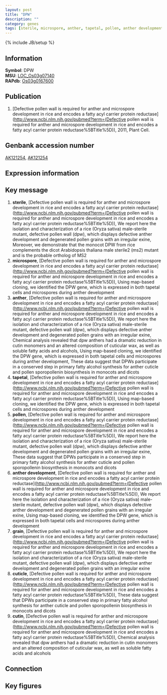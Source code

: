 ```yaml
---
layout: post
title: "DPW"
description: ""
category: genes
tags: [sterile, microspore, anther, tapetal, pollen, anther development, grain, cuticle, cutin, Gene]
---
```

{% include JB/setup %}

## Information
__Symbol__: DPW  
__MSU__: [LOC_Os03g07140](http://rice.plantbiology.msu.edu/cgi-bin/ORF_infopage.cgi?orf=LOC_Os03g07140)  
__RAPdb__: [Os03g0167600](http://rapdb.dna.affrc.go.jp/viewer/gbrowse_details/irgsp1?name=Os03g0167600)  

## Publication
1. [Defective pollen wall is required for anther and microspore development in rice and encodes a fatty acyl carrier protein reductase](http://www.ncbi.nlm.nih.gov/pubmed?term=(Defective pollen wall is required for anther and microspore development in rice and encodes a fatty acyl carrier protein reductase%5BTitle%5D)), 2011, Plant Cell.

## Genbank accession number
[AK121254](http://www.ncbi.nlm.nih.gov/nuccore/AK121254), [AK121254](http://www.ncbi.nlm.nih.gov/nuccore/AK121254)

## Expression information

## Key message
1. __sterile__, [Defective pollen wall is required for anther and microspore development in rice and encodes a fatty acyl carrier protein reductase](http://www.ncbi.nlm.nih.gov/pubmed?term=(Defective pollen wall is required for anther and microspore development in rice and encodes a fatty acyl carrier protein reductase%5BTitle%5D)),  We report here the isolation and characterization of a rice (Oryza sativa) male-sterile mutant, defective pollen wall (dpw), which displays defective anther development and degenerated pollen grains with an irregular exine, Moreover, we demonstrate that the monocot DPW from rice complements the dicot Arabidopsis thaliana male sterile2 (ms2) mutant and is the probable ortholog of MS2
2. __microspore__, [Defective pollen wall is required for anther and microspore development in rice and encodes a fatty acyl carrier protein reductase](http://www.ncbi.nlm.nih.gov/pubmed?term=(Defective pollen wall is required for anther and microspore development in rice and encodes a fatty acyl carrier protein reductase%5BTitle%5D)),  Using map-based cloning, we identified the DPW gene, which is expressed in both tapetal cells and microspores during anther development
3. __anther__, [Defective pollen wall is required for anther and microspore development in rice and encodes a fatty acyl carrier protein reductase](http://www.ncbi.nlm.nih.gov/pubmed?term=(Defective pollen wall is required for anther and microspore development in rice and encodes a fatty acyl carrier protein reductase%5BTitle%5D)),  We report here the isolation and characterization of a rice (Oryza sativa) male-sterile mutant, defective pollen wall (dpw), which displays defective anther development and degenerated pollen grains with an irregular exine, Chemical analysis revealed that dpw anthers had a dramatic reduction in cutin monomers and an altered composition of cuticular wax, as well as soluble fatty acids and alcohols, Using map-based cloning, we identified the DPW gene, which is expressed in both tapetal cells and microspores during anther development, These data suggest that DPWs participate in a conserved step in primary fatty alcohol synthesis for anther cuticle and pollen sporopollenin biosynthesis in monocots and dicots
4. __tapetal__, [Defective pollen wall is required for anther and microspore development in rice and encodes a fatty acyl carrier protein reductase](http://www.ncbi.nlm.nih.gov/pubmed?term=(Defective pollen wall is required for anther and microspore development in rice and encodes a fatty acyl carrier protein reductase%5BTitle%5D)),  Using map-based cloning, we identified the DPW gene, which is expressed in both tapetal cells and microspores during anther development
5. __pollen__, [Defective pollen wall is required for anther and microspore development in rice and encodes a fatty acyl carrier protein reductase](http://www.ncbi.nlm.nih.gov/pubmed?term=(Defective pollen wall is required for anther and microspore development in rice and encodes a fatty acyl carrier protein reductase%5BTitle%5D)),  We report here the isolation and characterization of a rice (Oryza sativa) male-sterile mutant, defective pollen wall (dpw), which displays defective anther development and degenerated pollen grains with an irregular exine, These data suggest that DPWs participate in a conserved step in primary fatty alcohol synthesis for anther cuticle and pollen sporopollenin biosynthesis in monocots and dicots
6. __anther development__, [Defective pollen wall is required for anther and microspore development in rice and encodes a fatty acyl carrier protein reductase](http://www.ncbi.nlm.nih.gov/pubmed?term=(Defective pollen wall is required for anther and microspore development in rice and encodes a fatty acyl carrier protein reductase%5BTitle%5D)),  We report here the isolation and characterization of a rice (Oryza sativa) male-sterile mutant, defective pollen wall (dpw), which displays defective anther development and degenerated pollen grains with an irregular exine, Using map-based cloning, we identified the DPW gene, which is expressed in both tapetal cells and microspores during anther development
7. __grain__, [Defective pollen wall is required for anther and microspore development in rice and encodes a fatty acyl carrier protein reductase](http://www.ncbi.nlm.nih.gov/pubmed?term=(Defective pollen wall is required for anther and microspore development in rice and encodes a fatty acyl carrier protein reductase%5BTitle%5D)),  We report here the isolation and characterization of a rice (Oryza sativa) male-sterile mutant, defective pollen wall (dpw), which displays defective anther development and degenerated pollen grains with an irregular exine
8. __cuticle__, [Defective pollen wall is required for anther and microspore development in rice and encodes a fatty acyl carrier protein reductase](http://www.ncbi.nlm.nih.gov/pubmed?term=(Defective pollen wall is required for anther and microspore development in rice and encodes a fatty acyl carrier protein reductase%5BTitle%5D)),  These data suggest that DPWs participate in a conserved step in primary fatty alcohol synthesis for anther cuticle and pollen sporopollenin biosynthesis in monocots and dicots
9. __cutin__, [Defective pollen wall is required for anther and microspore development in rice and encodes a fatty acyl carrier protein reductase](http://www.ncbi.nlm.nih.gov/pubmed?term=(Defective pollen wall is required for anther and microspore development in rice and encodes a fatty acyl carrier protein reductase%5BTitle%5D)),  Chemical analysis revealed that dpw anthers had a dramatic reduction in cutin monomers and an altered composition of cuticular wax, as well as soluble fatty acids and alcohols

## Connection

## Key figures


